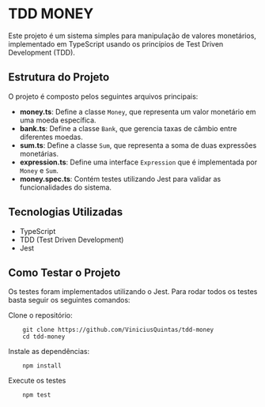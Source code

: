 # TDD MONEY
Este projeto é um sistema simples para manipulação de valores monetários, implementado em TypeScript usando os princípios de Test Driven Development (TDD).

## Estrutura do Projeto
O projeto é composto pelos seguintes arquivos principais:

- **money.ts**: Define a classe `Money`, que representa um valor monetário em uma moeda específica.
- **bank.ts**: Define a classe `Bank`, que gerencia taxas de câmbio entre diferentes moedas.
- **sum.ts**: Define a classe `Sum`, que representa a soma de duas expressões monetárias.
- **expression.ts**: Define uma interface `Expression` que é implementada por `Money` e `Sum`.
- **money.spec.ts**: Contém testes utilizando Jest para validar as funcionalidades do sistema.

## Tecnologias Utilizadas
- TypeScript
- TDD (Test Driven Development)
- Jest


## Como Testar o Projeto
Os testes foram implementados utilizando o Jest. Para rodar todos os testes basta seguir os seguintes comandos:

Clone o repositório:
```
    git clone https://github.com/ViniciusQuintas/tdd-money
    cd tdd-money
```

Instale as dependências:
```
    npm install
```

Execute os testes

```bash
    npm test
```